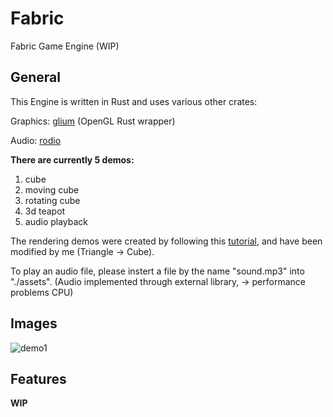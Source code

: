 # Fabric
Fabric Game Engine (WIP)

## General
This Engine is written in Rust and uses various other crates:

Graphics: [glium](https://github.com/glium/glium) (OpenGL Rust wrapper)

Audio: [rodio](https://github.com/RustAudio/rodio)


**There are currently 5 demos:**
1.  cube
2.  moving cube
3.  rotating cube
4.  3d teapot
5.  audio playback

The rendering demos were created by following this [tutorial](https://github.com/glium/glium/blob/master/book/),
and have been modified by me (Triangle -> Cube).

To play an audio file, please instert a file by the name "sound.mp3" into "./assets".
(Audio implemented through external library, -> performance problems CPU)

## Images

![demo1](https://raw.githubusercontent.com/Proton64/Fabric/main/example1.png)

## Features
**WIP**